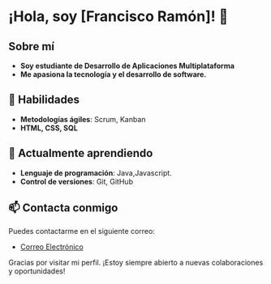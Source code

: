 # ¡Hola, soy [Francisco Ramón]! 👋

## Sobre mí
- **Soy estudiante de Desarrollo de Aplicaciones Multiplataforma**
- **Me apasiona la tecnología y el desarrollo de software.**

## 🚀 Habilidades
- **Metodologías ágiles**: Scrum, Kanban
- **HTML, CSS, SQL**
## 🌱 Actualmente aprendiendo
- **Lenguaje de programación**: Java,Javascript.
- **Control de versiones**: Git, GitHub

## 📫 Contacta conmigo

Puedes contactarme en el siguiente correo:
- [Correo Electrónico](morenofran234@gmail.com)


Gracias por visitar mi perfil. ¡Estoy siempre abierto a nuevas colaboraciones y oportunidades!

<!--
**Francisco-Hub1/Francisco-Hub1** is a ✨ _special_ ✨ repository because its `README.md` (this file) appears on your GitHub profile.

Here are some ideas to get you started:

- 🔭 I’m currently working on ...
- 🌱 I’m currently learning ...
- 👯 I’m looking to collaborate on ...
- 🤔 I’m looking for help with ...
- 💬 Ask me about ...
- 📫 How to reach me: ...
- 😄 Pronouns: ...
- ⚡ Fun fact: ...
-->
